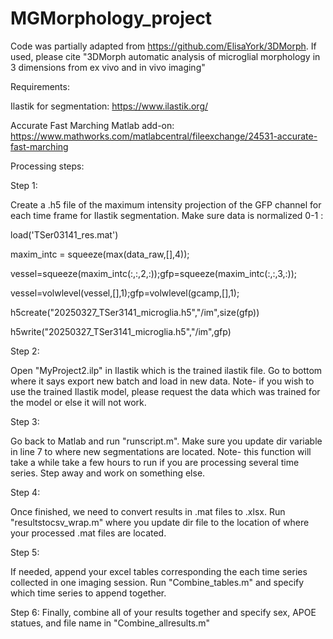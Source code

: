 # MGMorphology_project

Code was partially adapted from https://github.com/ElisaYork/3DMorph. If used, please cite  "3DMorph automatic analysis of microglial morphology in 3 dimensions from ex vivo and in vivo imaging"

Requirements:

Ilastik for segmentation: https://www.ilastik.org/

Accurate Fast Marching Matlab add-on: https://www.mathworks.com/matlabcentral/fileexchange/24531-accurate-fast-marching



Processing steps:

Step 1:

Create a .h5 file of the maximum intensity projection of the GFP channel for each time frame for Ilastik segmentation. Make sure data is normalized 0-1 : 

load('TSer03141_res.mat')

maxim_intc = squeeze(max(data_raw,[],4));

vessel=squeeze(maxim_intc(:,:,2,:));gfp=squeeze(maxim_intc(:,:,3,:));

vessel=volwlevel(vessel,[],1);gfp=volwlevel(gcamp,[],1);

h5create("20250327_TSer3141_microglia.h5","/im",size(gfp))

h5write("20250327_TSer3141_microglia.h5","/im",gfp)


Step 2:

Open "MyProject2.ilp" in Ilastik which is the trained ilastik file. Go to bottom where it says export new batch and load in new data. Note- if you wish to use the trained Ilastik model, please request the data which was trained for the model or else it will not work.

Step 3:

Go back to Matlab and run "runscript.m". Make sure you update dir variable in line 7 to where new segmentations are located. Note- this function will take a while take a few hours to run if you are processing several time series. Step away and work on something else. 

Step 4:

Once finished, we need to convert results in .mat files to .xlsx. Run "resultstocsv_wrap.m" where you update dir file to the location of where your processed .mat files are located.

Step 5: 

If needed, append your excel tables corresponding the each time series collected in one imaging session. Run "Combine_tables.m" and specify which time series to append together.

Step 6:
Finally, combine all of your results together and specify sex, APOE statues, and file name in "Combine_allresults.m"
